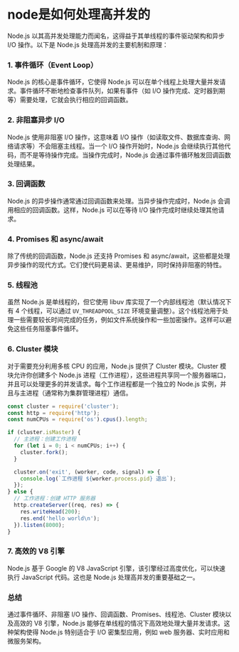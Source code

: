 # node是如何处理高并发的

Node.js 以其高并发处理能力而闻名，这得益于其单线程的事件驱动架构和异步 I/O 操作。以下是 Node.js 处理高并发的主要机制和原理：

### 1. 事件循环（Event Loop）

Node.js 的核心是事件循环，它使得 Node.js 可以在单个线程上处理大量并发请求。事件循环不断地检查事件队列，如果有事件（如 I/O 操作完成、定时器到期等）需要处理，它就会执行相应的回调函数。

### 2. 非阻塞异步 I/O

Node.js 使用非阻塞 I/O 操作，这意味着 I/O 操作（如读取文件、数据库查询、网络请求等）不会阻塞主线程。当一个 I/O 操作开始时，Node.js 会继续执行其他代码，而不是等待操作完成。当操作完成时，Node.js 会通过事件循环触发回调函数处理结果。

### 3. 回调函数

Node.js 的异步操作通常通过回调函数来处理。当异步操作完成时，Node.js 会调用相应的回调函数。这样，Node.js 可以在等待 I/O 操作完成时继续处理其他请求。

### 4. Promises 和 async/await

除了传统的回调函数，Node.js 还支持 Promises 和 async/await，这些都是处理异步操作的现代方式。它们使代码更易读、更易维护，同时保持非阻塞的特性。

### 5. 线程池

虽然 Node.js 是单线程的，但它使用 libuv 库实现了一个内部线程池（默认情况下有 4 个线程，可以通过 `UV_THREADPOOL_SIZE` 环境变量调整）。这个线程池用于处理一些需要较长时间完成的任务，例如文件系统操作和一些加密操作。这样可以避免这些任务阻塞事件循环。

### 6. Cluster 模块

对于需要充分利用多核 CPU 的应用，Node.js 提供了 Cluster 模块。Cluster 模块允许你创建多个 Node.js 进程（工作进程），这些进程共享同一个服务器端口，并且可以处理更多的并发请求。每个工作进程都是一个独立的 Node.js 实例，并且与主进程（通常称为集群管理进程）通信。

```javascript
const cluster = require('cluster');
const http = require('http');
const numCPUs = require('os').cpus().length;

if (cluster.isMaster) {
  // 主进程：创建工作进程
  for (let i = 0; i < numCPUs; i++) {
    cluster.fork();
  }

  cluster.on('exit', (worker, code, signal) => {
    console.log(`工作进程 ${worker.process.pid} 退出`);
  });
} else {
  // 工作进程：创建 HTTP 服务器
  http.createServer((req, res) => {
    res.writeHead(200);
    res.end('hello world\n');
  }).listen(8000);
}
```

### 7. 高效的 V8 引擎

Node.js 基于 Google 的 V8 JavaScript 引擎，该引擎经过高度优化，可以快速执行 JavaScript 代码。这也是 Node.js 处理高并发的重要基础之一。

### 总结

通过事件循环、非阻塞 I/O 操作、回调函数、Promises、线程池、Cluster 模块以及高效的 V8 引擎，Node.js 能够在单线程的情况下高效地处理大量并发请求。这种架构使得 Node.js 特别适合于 I/O 密集型应用，例如 web 服务器、实时应用和微服务架构。
